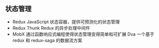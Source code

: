 ## 状态管理
- Redux JavaScript 状态容器，提供可预测化的状态管理
- Redux Thunk Redux 的异步处理中间件
- MobX 通过函数响应式编程使得状态管理变得简单和可扩展
Dva 一个基于 redux 和 redux-saga 的数据流方案
